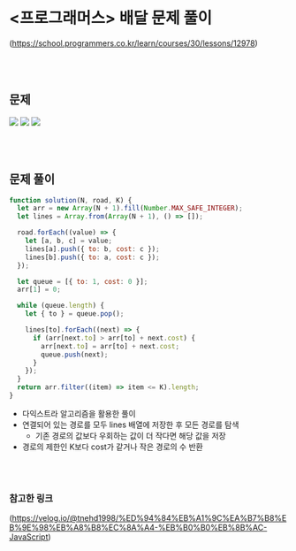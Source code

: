 # <프로그래머스> 배달 문제 풀이

(https://school.programmers.co.kr/learn/courses/30/lessons/12978)

<br/>
<br/>

## 문제

<a href="#"><img src="https://github.com/eunbaming/TIL_JS-CodingTest/assets/110072947/8eb16f8a-b496-4d50-a11c-ff4a9780ff08"/></a>
<a href="#"><img src="https://github.com/eunbaming/TIL_JS-CodingTest/assets/110072947/44ed71f3-cb71-4e39-a72f-898fd509374c"/></a>
<a href="#"><img src="https://github.com/eunbaming/TIL_JS-CodingTest/assets/110072947/5183f1f0-d5d7-4a5e-8413-c34eb22add1b"/></a>

<br/>
<br/>

## 문제 풀이

```javascript
function solution(N, road, K) {
  let arr = new Array(N + 1).fill(Number.MAX_SAFE_INTEGER);
  let lines = Array.from(Array(N + 1), () => []);

  road.forEach((value) => {
    let [a, b, c] = value;
    lines[a].push({ to: b, cost: c });
    lines[b].push({ to: a, cost: c });
  });

  let queue = [{ to: 1, cost: 0 }];
  arr[1] = 0;

  while (queue.length) {
    let { to } = queue.pop();

    lines[to].forEach((next) => {
      if (arr[next.to] > arr[to] + next.cost) {
        arr[next.to] = arr[to] + next.cost;
        queue.push(next);
      }
    });
  }
  return arr.filter((item) => item <= K).length;
}
```

- 다익스트라 알고리즘을 활용한 풀이
- 연결되어 있는 경로를 모두 lines 배열에 저장한 후 모든 경로를 탐색
  - 기존 경로의 값보다 우회하는 값이 더 작다면 해당 값을 저장
- 경로의 제한인 K보다 cost가 같거나 작은 경로의 수 반환

<br/>
<br/>

### 참고한 링크

(https://velog.io/@tnehd1998/%ED%94%84%EB%A1%9C%EA%B7%B8%EB%9E%98%EB%A8%B8%EC%8A%A4-%EB%B0%B0%EB%8B%AC-JavaScript)
